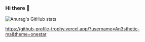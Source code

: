 ### Hi there 👋

![Anurag's GitHub stats](https://github-readme-stats.vercel.app/api?username=an3sthetic&show_icons=true&theme=dracula)


<!--
**An3sthetic/An3sthetic** is a ✨ _special_ ✨ repository because its `README.md` (this file) appears on your GitHub profile.

Here are some ideas to get you started:

- 🔭 I’m currently working on ...
- 🌱 I’m currently learning ...
- 👯 I’m looking to collaborate on ...
- 🤔 I’m looking for help with ...
- 💬 Ask me about ...
- 📫 How to reach me: ...
- 😄 Pronouns: ...
- ⚡ Fun fact: ...
-->


https://github-profile-trophy.vercel.app/?username=An3sthetic-ma&theme=onestar
